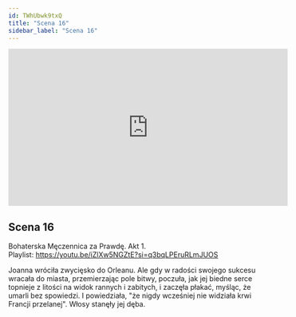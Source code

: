 ```yaml
---
id: TWhUbwk9txQ
title: "Scena 16"
sidebar_label: "Scena 16"
---
```


<div class="video-float-container">
  <iframe
    width="560"
    height="315"
    src="https://www.youtube.com/embed/TWhUbwk9txQ"
    title="YouTube video player"
    frameborder="0"
    allow="accelerometer; autoplay; clipboard-write; encrypted-media; gyroscope; picture-in-picture; web-share"
    referrerpolicy="strict-origin-when-cross-origin"
    allowfullscreen
  ></iframe>
</div>

## Scena 16

Bohaterska Męczennica za Prawdę. Akt 1.  
Playlist: https://youtu.be/iZlXw5NGZtE?si=q3bqLPEruRLmJUOS

Joanna wróciła zwycięsko do Orleanu. Ale gdy w radości swojego sukcesu wracała do miasta, przemierzając pole bitwy, poczuła, jak jej biedne serce topnieje z litości na widok rannych i zabitych, i zaczęła płakać, myśląc, że umarli bez spowiedzi. I powiedziała, "że nigdy wcześniej nie widziała krwi Francji przelanej". Włosy stanęły jej dęba.
